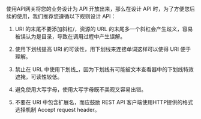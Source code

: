 使用API网关将您的业务设计为 API 开放出来，那么在设计 API 时，为了方便您后续的使用，我们推荐您遵循以下规则设计 API：

1. URI 的末尾不要添加斜杠/，资源的 URL 的末尾多一个斜杠会产生歧义，容易被误认为是目录，导致在调用过程中产生误解。

2. 使用下划线提高 URI 的可读性，用下划线来连接单词这样可以使得 URI 便于理解。

3. 禁止在 URL 中使用下划线_，因为下划线有可能被文本查看器中的下划线特效遮掩，可读性较低。

4. 避免使用大写字母，使用大写字母既不美观又容易出错。

5. 不要在 URI 中包含扩展名，而应鼓励 REST API 客户端使用HTTP提供的格式选择机制 Accept request header。
